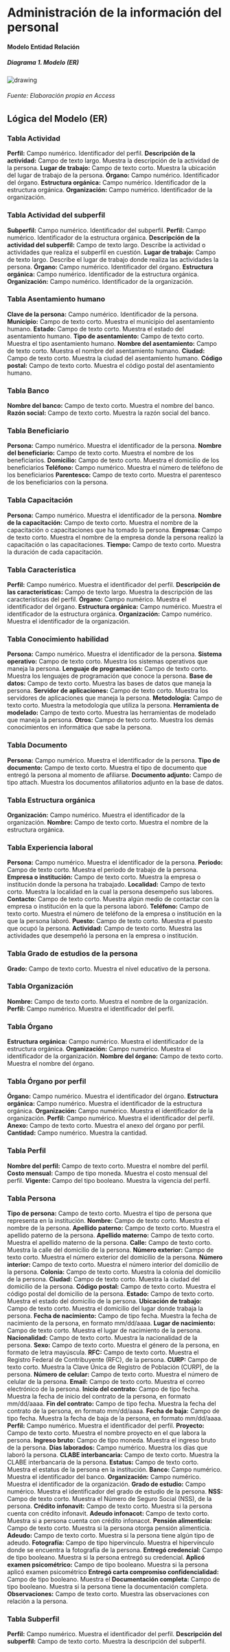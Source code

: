 # Administración de la información del personal
#### Modelo Entidad Relación 
##### Diagrama 1. *Modelo (ER)*

<img src="https://github.com/StefanoSoriano/Base-de-datos-para-gestionar-al-personal-de-alguna-empresa/blob/master/Imagen/Entidad%20-%20Relaci%C3%B3n.jpg" alt="drawing"/>

###### Fuente: Elaboración propia en Access

## Lógica del Modelo (ER) 

### Tabla Actividad

__Perfil:__ Campo numérico. Identificador del perfil.
__Descripción de la actividad:__ Campo de texto largo. Muestra la descripción de la actividad de la persona.
__Lugar de trabajo:__ Campo de texto corto. Muestra la ubicación del lugar de trabajo de la persona.
__Órgano:__ Campo numérico. Identificador del órgano.
__Estructura orgánica:__ Campo numérico. Identificador de la estructura orgánica.
__Organización:__ Campo numérico. Identificador de la organización.


### Tabla Actividad del subperfil

__Subperfil:__ Campo numérico. Identificador del subperfil.
__Perfil:__ Campo numérico. Identificador de la estructura orgánica.
__Descripción de la actividad del subperfil:__ Campo de texto largo. Describe la actividad o actividades que realiza el subperfil en cuestión.
__Lugar de trabajo:__ Campo de texto largo. Describe el lugar de trabajo donde realiza las actividades la persona.
__Órgano:__ Campo numérico. Identificador del órgano.
__Estructura orgánica:__ Campo numérico. Identificador de la estructura orgánica.
__Organización:__ Campo numérico. Identificador de la organización.

### Tabla Asentamiento humano

__Clave de la persona:__ Campo numérico. Identificador de la persona.
__Municipio:__ Campo de texto corto. Muestra el municipio del asentamiento humano.
__Estado:__ Campo de texto corto. Muestra el estado del asentamiento humano.
__Tipo de asentamiento:__ Campo de texto corto. Muestra el tipo asentamiento humano.
__Nombre del asentamiento:__ Campo de texto corto. Muestra el nombre del asentamiento humano.
__Ciudad:__ Campo de texto corto. Muestra la ciudad del asentamiento humano.
__Código postal:__ Campo de texto corto. Muestra el código postal del asentamiento humano.


### Tabla Banco

__Nombre del banco:__ Campo de texto corto. Muestra el nombre del banco.
__Razón social:__ Campo de texto corto. Muestra la razón social del banco.


### Tabla Beneficiario

__Persona:__ Campo numérico. Muestra el identificador de la persona.
__Nombre del beneficiario:__ Campo de texto corto. Muestra el nombre de los beneficiarios.
__Domicilio:__ Campo de texto corto. Muestra el domicilio de los beneficiarios
__Teléfono:__ Campo numérico. Muestra el número de teléfono de los beneficiarios
__Parentesco:__ Campo de texto corto. Muestra el parentesco de los beneficiarios con la persona.

### Tabla Capacitación

__Persona:__ Campo numérico. Muestra el identificador de la persona.
__Nombre de la capacitación:__ Campo de texto corto. Muestra el nombre de la capacitación o capacitaciones que ha tomado la persona.
__Empresa:__ Campo de texto corto. Muestra el nombre de la empresa donde la persona realizó la capacitación o las capacitaciones.
__Tiempo:__ Campo de texto corto. Muestra la duración de cada capacitación.

### Tabla Característica

__Perfil:__ Campo numérico. Muestra el identificador del perfil.
__Descripción de las características:__ Campo de texto largo. Muestra la descripción de las características del perfil.
__Órgano:__ Campo numérico. Muestra el identificador del órgano.
__Estructura orgánica:__ Campo numérico. Muestra el identificador de la estructura orgánica.
__Organización:__ Campo numérico. Muestra el identificador de la organización.

### Tabla Conocimiento habilidad

__Persona:__ Campo numérico. Muestra el identificador de la persona.
__Sistema operativo:__ Campo de texto corto. Muestra los sistemas operativos que maneja la persona.
__Lenguaje de programación:__ Campo de texto corto. Muestra los lenguajes de programación que conoce la persona.
__Base de datos:__ Campo de texto corto. Muestra las bases de datos que maneja la persona.
__Servidor de aplicaciones:__ Campo de texto corto. Muestra los servidores de aplicaciones que maneja la persona.
__Metodología:__ Campo de texto corto. Muestra la metodología que utiliza la persona.
__Herramienta de modelado:__ Campo de texto corto. Muestra las herramientas de modelado que maneja la persona.
__Otros:__ Campo de texto corto. Muestra los demás conocimientos en informática que sabe la persona.

### Tabla Documento

__Persona:__ Campo numérico. Muestra el identificador de la persona.
__Tipo de documento:__ Campo de texto corto. Muestra el tipo de documento que entregó la persona al momento de afiliarse.
__Documento adjunto:__ Campo de tipo attach. Muestra los documentos afiliatorios adjunto en la base de datos.

### Tabla Estructura orgánica

__Organización:__ Campo numérico. Muestra el identificador de la organización.
__Nombre:__ Campo de texto corto. Muestra el nombre de la estructura orgánica.

### Tabla Experiencia laboral

__Persona:__ Campo numérico. Muestra el identificador de la persona.
__Periodo:__ Campo de texto corto. Muestra el periodo de trabajo de la persona.
__Empresa o institución:__ Campo de texto corto. Muestra la empresa o institución donde la persona ha trabajado.
__Localidad:__ Campo de texto corto. Muestra la localidad en la cual la persona desempeño sus labores.
__Contacto:__ Campo de texto corto. Muestra algún medio de contactar con la empresa o institución en la que la persona laboró.
__Teléfono:__ Campo de texto corto. Muestra el número de teléfono de la empresa o institución en la que la persona laboró.
__Puesto:__ Campo de texto corto. Muestra el puesto que ocupó la persona.
__Actividad:__ Campo de texto corto. Muestra las actividades que desempeñó la persona en la empresa o institución.

### Tabla Grado de estudios de la persona

__Grado:__ Campo de texto corto. Muestra el nivel educativo de la persona.

### Tabla Organización

__Nombre:__ Campo de texto corto. Muestra el nombre de la organización.
__Perfil:__ Campo numérico. Muestra el identificador del perfil.

### Tabla Órgano 

__Estructura orgánica:__ Campo numérico. Muestra el identificador de la estructura orgánica.
__Organización:__ Campo numérico. Muestra el identificador de la organización.
__Nombre del órgano:__ Campo de texto corto. Muestra el nombre del órgano.
 

### Tabla Órgano por perfil

__Órgano:__ Campo numérico. Muestra el identificador del órgano.
__Estructura orgánica:__ Campo numérico. Muestra el identificador de la estructura orgánica.
__Organización:__ Campo numérico. Muestra el identificador de la organización.
__Perfil:__ Campo numérico. Muestra el identificador del perfil.
__Anexo:__ Campo de texto corto. Muestra el anexo del órgano por perfil.
__Cantidad:__ Campo numérico. Muestra la cantidad.

### Tabla Perfil

__Nombre del perfil:__ Campo de texto corto. Muestra el nombre del perfil.
__Costo mensual:__ Campo de tipo moneda. Muestra el costo mensual del perfil.
__Vigente:__ Campo del tipo booleano. Muestra la vigencia del perfil.

### Tabla Persona

__Tipo de persona:__ Campo de texto corto. Muestra el tipo de persona que representa en la institución.
__Nombre:__ Campo de texto corto. Muestra el nombre de la persona.
__Apellido paterno:__ Campo de texto corto. Muestra el apellido paterno de la persona.
__Apellido materno:__ Campo de texto corto. Muestra el apellido materno de la persona.
__Calle:__ Campo de texto corto. Muestra la calle del domicilio de la persona.
__Número exterior:__ Campo de texto corto. Muestra el número exterior del domicilio de la persona.
__Número interior:__ Campo de texto corto. Muestra el número interior del domicilio de la persona.
__Colonia:__ Campo de texto corto. Muestra la colonia del domicilio de la persona.
__Ciudad:__ Campo de texto corto. Muestra la ciudad del domicilio de la persona.
__Código postal:__ Campo de texto corto. Muestra el código postal del domicilio de la persona.
__Estado:__ Campo de texto corto. Muestra el estado del domicilio de la persona.
__Ubicación de trabajo:__ Campo de texto corto. Muestra el domicilio del lugar donde trabaja la persona.
__Fecha de nacimiento:__ Campo de tipo fecha. Muestra la fecha de nacimiento de la persona, en formato mm/dd/aaaa.
__Lugar de nacimiento:__ Campo de texto corto. Muestra el lugar de nacimiento de la persona.
__Nacionalidad:__ Campo de texto corto. Muestra la nacionalidad de la persona.
__Sexo:__ Campo de texto corto. Muestra el género de la persona, en formato de letra mayúscula.
__RFC:__ Campo de texto corto. Muestra el Registro Federal de Contribuyente (RFC), de la persona.
__CURP:__ Campo de texto corto. Muestra la Clave Única de Registro de Población (CURP), de la persona.
__Número de celular:__ Campo de texto corto. Muestra el número de celular de la persona.
__Email:__ Campo de texto corto. Muestra el correo electrónico de la persona.
__Inicio del contrato:__ Campo de tipo fecha. Muestra la fecha de inicio del contrato de la persona, en formato mm/dd/aaaa.
__Fin del contrato:__ Campo de tipo fecha. Muestra la fecha del contrato de la persona, en formato mm/dd/aaaa.
__Fecha de baja:__ Campo de tipo fecha. Muestra la fecha de baja de la persona, en formato mm/dd/aaaa.
__Perfil:__ Campo numérico. Muestra el identificador del perfil.
__Proyecto:__ Campo de texto corto. Muestra el nombre proyecto en el que labora la persona.
__Ingreso bruto:__ Campo de tipo moneda. Muestra el ingreso bruto de la persona.
__Días laborados:__ Campo numérico. Muestra los días que laboró la persona.
__CLABE interbancaria:__ Campo de texto corto. Muestra la CLABE interbancaria de la persona.
__Estatus:__ Campo de texto corto. Muestra el estatus de la persona en la institución.
__Banco:__ Campo numérico. Muestra el identificador del banco.
__Organización:__ Campo numérico. Muestra el identificador de la organización.
__Grado de estudio:__ Campo numérico. Muestra el identificador del grado de estudio de la persona.
__NSS:__ Campo de texto corto. Muestra el Número de Seguro Social (NSS), de la persona.
__Crédito infonavit:__ Campo de texto corto. Muestra si la persona cuenta con crédito infonavit.
__Adeudo infonacot:__ Campo de texto corto. Muestra si a persona cuenta con crédito infonacot.
__Pensión alimenticia:__ Campo de texto corto. Muestra si la persona otorga pensión alimenticia.
__Adeudo:__ Campo de texto corto. Muestra si la persona tiene algún tipo de adeudo.
__Fotografía:__ Campo de tipo hipervínculo. Muestra el hipervínculo donde se encuentra la fotografía de la persona.
__Entregó credencial:__ Campo de tipo booleano. Muestra si la persona entregó su credencial.
__Aplicó examen psicométrico:__ Campo de tipo booleano. Muestra si la persona aplicó examen psicométrico
__Entregó carta compromiso confidencialidad:__ Campo de tipo booleano. Muestra el
__Documentación completa:__ Campo de tipo booleano. Muestra si la persona tiene la documentación completa.
__Observaciones:__ Campo de texto corto. Muestra las observaciones con relación a la persona.

### Tabla Subperfil

__Perfil:__ Campo numérico. Muestra el identificador del perfil.
__Descripción del subperfil:__ Campo de texto corto. Muestra la descripción del subperfil.
